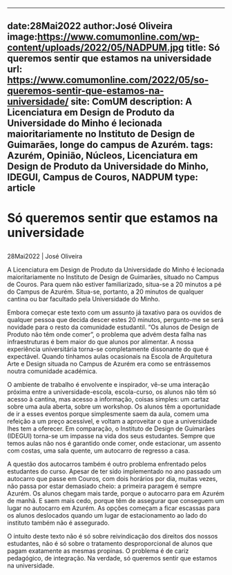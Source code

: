 
---
date:28Mai2022
author:José Oliveira
image:https://www.comumonline.com/wp-content/uploads/2022/05/NADPUM.jpg
title: Só queremos sentir que estamos na universidade
url: https://www.comumonline.com/2022/05/so-queremos-sentir-que-estamos-na-universidade/
site: ComUM
description: A Licenciatura em Design de Produto da Universidade do Minho é lecionada maioritariamente no Instituto de Design de Guimarães, longe do campus de Azurém.
tags: Azurém, Opinião, Núcleos, Licenciatura em Design de Produto da Universidade do Minho, IDEGUI, Campus de Couros, NADPUM
type: article
---


# Só queremos sentir que estamos na universidade

## 

28Mai2022 | José Oliveira

A Licenciatura em Design de Produto da Universidade do Minho é lecionada maioritariamente no Instituto de Design de Guimarães, situado no Campus de Couros. Para quem não estiver familiarizado, situa-se a 20 minutos a pé do Campus de Azurém. Situa-se, portanto, a 20 minutos de qualquer cantina ou bar facultado pela Universidade do Minho.

Embora começar este texto com um assunto já taxativo para os ouvidos de qualquer pessoa que decida descer estes 20 minutos, pergunto-me se será novidade para o resto da comunidade estudantil. “Os alunos de Design de Produto não têm onde comer”, o problema que advém desta falha nas infraestruturas é bem maior do que alunos por alimentar. A nossa experiência universitária torna-se completamente dissonante do que é expectável. Quando tínhamos aulas ocasionais na Escola de Arquitetura Arte e Design situada no Campus de Azurém era como se entrássemos noutra comunidade académica.

O ambiente de trabalho é envolvente e inspirador, vê-se uma interação próxima entre a universidade-escola, escola-curso, os alunos não têm só acesso à cantina, mas acesso a informação, coisas simples: um cartaz sobre uma aula aberta, sobre um workshop. Os alunos têm a oportunidade de ir a esses eventos porque simplesmente saem da aula, comem uma refeição a um preço acessível, e voltam a aproveitar o que a universidade lhes tem a oferecer. Em comparação, o Instituto de Design de Guimarães (IDEGUI) torna-se um impasse na vida dos seus estudantes. Sempre que temos aulas não nos é garantido onde comer, onde estacionar, um assento com costas, uma sala quente, um autocarro de regresso a casa.

A questão dos autocarros também é outro problema enfrentado pelos estudantes do curso. Apesar de ter sido implementado no ano passado um autocarro que passe em Couros, com dois horários por dia, muitas vezes, não passa por estar demasiado cheio: a primeira paragem é sempre Azurém. Os alunos chegam mais tarde, porque o autocarro para em Azurém de manhã. E saem mais cedo, porque têm de assegurar que conseguem um lugar no autocarro em Azurém. As opções começam a ficar escassas para os alunos deslocados quando um lugar de estacionamento ao lado do instituto também não é assegurado.

O intuito deste texto não é só sobre reivindicação dos direitos dos nossos estudantes, não é só sobre o tratamento desproporcional de alunos que pagam exatamente as mesmas propinas. O problema é de cariz pedagógico, de integração. Na verdade, só queremos sentir que estamos na universidade.

